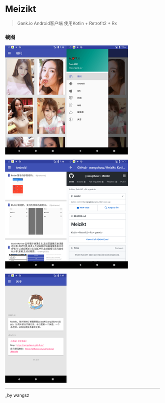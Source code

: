 # Meizikt

> Gank.io Android客户端 使用Kotlin + Retrofit2 + Rx


### 截图

<img src="screens/image1.png" width="200px" /><img src="screens/image2.png" width="200px" />

<img src="screens/image3.png" width="200px" /><img src="screens/image4.png" width="200px" />

<img src="screens/image5.png" width="200px" />

----

_by wangsz
